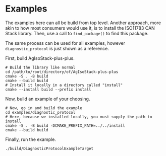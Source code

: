 # Examples

The examples here can all be build from top level. 
Another approach, more akin to how most consumers would use it, is to install the ISO11783 CAN Stack library.
Then, use a call to `find_package()` to find this package. 

The same process can be used for all examples, however `diagnostic_protocol` is just shown as a reference.

First, build AgIsoStack-plus-plus.
```
# Build the library like normal
cd /path/to/root/directory/of/AgIsoStack-plus-plus
cmake -S . -B build 
cmake --build build
# Install it locally in a directory called "install"
cmake --install build --prefix install
```


Now, build an example of your choosing.
```
# Now, go in and build the example
cd examples/diagnostic_protocol
# Here, because we installed locally, you must supply the path to install
cmake -S . -B build -DCMAKE_PREFIX_PATH=../../install
cmake --build build
```

Finally, run the example.
```
./build/DiagnosticProtocolExampleTarget
```